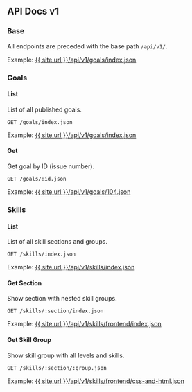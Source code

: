 ## API Docs v1

### Base

All endpoints are preceded with the base path `/api/v1/`.

Example: [{{ site.url }}/api/v1/goals/index.json](/api/v1/goals/index.json)

### Goals

#### List

List of all published goals.

`GET /goals/index.json`

Example: [{{ site.url }}/api/v1/goals/index.json](/api/v1/goals/index.json)

#### Get

Get goal by ID (issue number).

`GET /goals/:id.json`

Example: [{{ site.url }}/api/v1/goals/104.json](/api/v1/goals/104.json)

### Skills

#### List

List of all skill sections and groups.

`GET /skills/index.json`

Example: [{{ site.url }}/api/v1/skills/index.json](/api/v1/skills/index.json)

#### Get Section

Show section with nested skill groups.

`GET /skills/:section/index.json`

Example: [{{ site.url }}/api/v1/skills/frontend/index.json](/api/v1/skills/frontend/index.json)

#### Get Skill Group

Show skill group with all levels and skills.

`GET /skills/:section/:group.json`

Example: [{{ site.url }}/api/v1/skills/frontend/css-and-html.json](/api/v1/skills/frontend/css-and-html.json)
